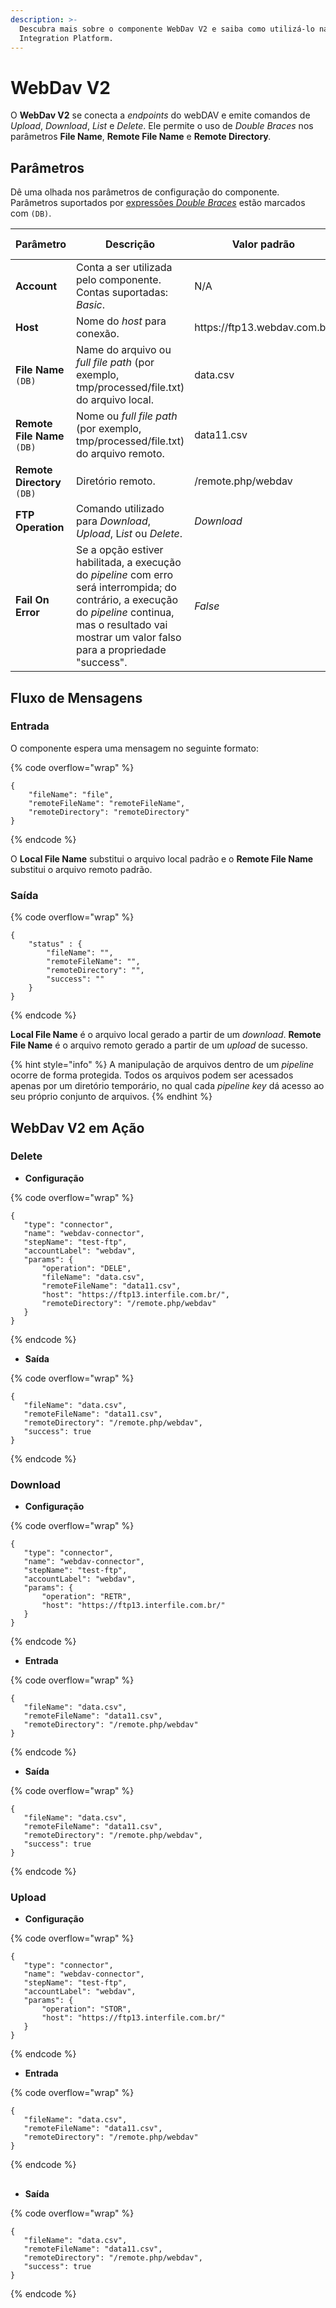 ```yaml
---
description: >-
  Descubra mais sobre o componente WebDav V2 e saiba como utilizá-lo na Digibee
  Integration Platform.
---
```


# WebDav V2

O **WebDav V2** se conecta a _endpoints_ do webDAV e emite comandos de _Upload_, _Download_, _List_ e _Delete_. Ele permite o uso de _Double Braces_ nos parâmetros **File Name**, **Remote File Name** e **Remote Directory**_._&#x20;

## Parâmetros

Dê uma olhada nos parâmetros de configuração do componente. Parâmetros suportados por [expressões _Double Braces_](https://docs.digibee.com/documentation/v/pt-br/build/double-braces) estão marcados com `(DB)`.

<table data-full-width="true"><thead><tr><th>Parâmetro</th><th width="220">Descrição</th><th>Valor padrão</th><th>Tipo de dado</th></tr></thead><tbody><tr><td><strong>Account</strong></td><td>Conta a ser utilizada pelo componente. Contas suportadas: <em>Basic</em>.</td><td>N/A</td><td><em>String</em></td></tr><tr><td><strong>Host</strong></td><td>Nome do <em>host</em> para conexão.</td><td>https://ftp13.webdav.com.br/</td><td><em>String</em></td></tr><tr><td><strong>File Name</strong> <code>(DB)</code></td><td>Name do arquivo ou <em>full file path</em> (por exemplo, tmp/processed/file.txt) do arquivo local.</td><td>data.csv</td><td><em>String</em></td></tr><tr><td><strong>Remote File Name</strong> <code>(DB)</code></td><td>Nome ou <em>full file path</em> (por exemplo, tmp/processed/file.txt) do arquivo remoto.</td><td>data11.csv</td><td><em>String</em></td></tr><tr><td><strong>Remote Directory</strong> <code>(DB)</code></td><td>Diretório remoto.</td><td>/remote.php/webdav</td><td><em>String</em></td></tr><tr><td><strong>FTP Operation</strong></td><td>Comando utilizado para <em>Download</em>, <em>Upload</em>, L<em>ist</em> ou <em>Delete</em>.</td><td><em>Download</em></td><td><em>String</em></td></tr><tr><td><strong>Fail On Error</strong></td><td>Se a opção estiver habilitada, a execução do <em>pipeline</em> com erro será interrompida; do contrário, a execução do <em>pipeline</em> continua, mas o resultado vai mostrar um valor falso para a propriedade "success".</td><td><em>False</em></td><td>Booleano</td></tr></tbody></table>

## Fluxo de Mensagens <a href="#fluxo-de-mensagens" id="fluxo-de-mensagens"></a>

### Entrada <a href="#entrada" id="entrada"></a>

O componente espera uma mensagem no seguinte formato:

{% code overflow="wrap" %}
```
{        
    "fileName": "file",
    "remoteFileName": "remoteFileName",
    "remoteDirectory": "remoteDirectory"
}

```
{% endcode %}

O **Local File Name** substitui o arquivo local padrão e o **Remote File Name** substitui o arquivo remoto padrão.

### Saída <a href="#sada" id="sada"></a>

{% code overflow="wrap" %}
```
{        
    "status" : {
        "fileName": "",
        "remoteFileName": "",
        "remoteDirectory": "",
        "success": ""
    }
}

```
{% endcode %}

**Local File Name** é o arquivo local gerado a partir de um _download_. **Remote File Name** é o arquivo remoto gerado a partir de um _upload_ de sucesso.

{% hint style="info" %}
A manipulação de arquivos dentro de um _pipeline_ ocorre de forma protegida. Todos os arquivos podem ser acessados apenas por um diretório temporário, no qual cada _pipeline key_ dá acesso ao seu próprio conjunto de arquivos.
{% endhint %}

## WebDav V2 em Ação <a href="#webdav-em-ao" id="webdav-em-ao"></a>

### Delete <a href="#delete" id="delete"></a>

* **Configuração**

{% code overflow="wrap" %}
```
{
   "type": "connector",
   "name": "webdav-connector",
   "stepName": "test-ftp",
   "accountLabel": "webdav",
   "params": {
       "operation": "DELE",
       "fileName": "data.csv",
       "remoteFileName": "data11.csv",
       "host": "https://ftp13.interfile.com.br/",
       "remoteDirectory": "/remote.php/webdav"
   }
}

```
{% endcode %}

* **Saída**

{% code overflow="wrap" %}
```
{
   "fileName": "data.csv",
   "remoteFileName": "data11.csv",
   "remoteDirectory": "/remote.php/webdav",
   "success": true
}

```
{% endcode %}

### Download <a href="#download" id="download"></a>

* **Configuração**

{% code overflow="wrap" %}
```
{
   "type": "connector",
   "name": "webdav-connector",
   "stepName": "test-ftp",
   "accountLabel": "webdav",
   "params": {
       "operation": "RETR",
       "host": "https://ftp13.interfile.com.br/"
   }
}

```
{% endcode %}

* **Entrada**

{% code overflow="wrap" %}
```
{
   "fileName": "data.csv",
   "remoteFileName": "data11.csv",
   "remoteDirectory": "/remote.php/webdav"
}

```
{% endcode %}

* **Saída**

{% code overflow="wrap" %}
```
{
   "fileName": "data.csv",
   "remoteFileName": "data11.csv",
   "remoteDirectory": "/remote.php/webdav",
   "success": true
}

```
{% endcode %}

### Upload <a href="#upload" id="upload"></a>

* **Configuração**

{% code overflow="wrap" %}
```
{
   "type": "connector",
   "name": "webdav-connector",
   "stepName": "test-ftp",
   "accountLabel": "webdav",
   "params": {
       "operation": "STOR",
       "host": "https://ftp13.interfile.com.br/"
   }
}

```
{% endcode %}

* **Entrada**

{% code overflow="wrap" %}
```
{
   "fileName": "data.csv",
   "remoteFileName": "data11.csv",
   "remoteDirectory": "/remote.php/webdav"
}

```
{% endcode %}

## &#x20;<a href="#h_27544ad302" id="h_27544ad302"></a>

* **Saída**

{% code overflow="wrap" %}
```
{
   "fileName": "data.csv",
   "remoteFileName": "data11.csv",
   "remoteDirectory": "/remote.php/webdav",
   "success": true
}

```
{% endcode %}
